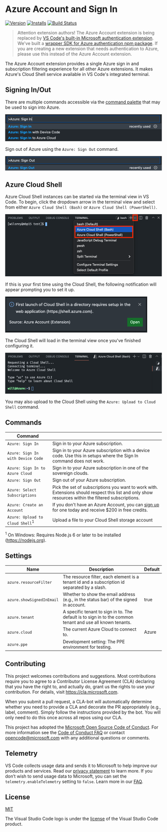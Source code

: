 # Azure Account and Sign In

<!-- region exclude-from-marketplace -->

[![Version](https://img.shields.io/visual-studio-marketplace/v/ms-vscode.azure-account.svg)](https://marketplace.visualstudio.com/items?itemName=ms-vscode.azure-account) [![Installs](https://img.shields.io/visual-studio-marketplace/i/ms-vscode.azure-account.svg)](https://marketplace.visualstudio.com/items?itemName=ms-vscode.azure-account) [![Build Status](https://dev.azure.com/ms-azuretools/AzCode/_apis/build/status/vscode-azure-account?branchName=main)](https://dev.azure.com/ms-azuretools/AzCode/_build/latest?definitionId=37&branchName=main)

<!-- endregion exclude-from-marketplace -->

> Attention extension authors! The Azure Account extension is being replaced by [VS Code's built-in Microsoft authentication extension](https://github.com/microsoft/vscode/tree/main/extensions/microsoft-authentication). We've built a [wrapper SDK for Azure authentication npm package](https://www.npmjs.com/package/@microsoft/vscode-azext-azureauth). If you are creating a new extension that needs authentication to Azure, please use this instead of the Azure Account extension.

The Azure Account extension provides a single Azure sign in and subscription filtering experience for all other Azure extensions. It makes Azure's Cloud Shell service available in VS Code's integrated terminal.

## Signing In/Out

There are multiple commands accessible via the [command palette](https://aka.ms/AAephuz) that may be used to sign into Azure.

![Sign in commands in the command palette](resources/readme/signInCommands.png)

Sign out of Azure using the `Azure: Sign Out` command.

![The sign out command in the command palette](resources/readme/signOutCommand.png)

## Azure Cloud Shell

Azure Cloud Shell instances can be started via the terminal view in VS Code. To begin, click the
dropdown arrow in the terminal view and select from either `Azure Cloud Shell (Bash)` or
`Azure Cloud Shell (PowerShell)`.

![VS Code terminal view with context menu](resources/readme/terminalViewWithMenu.png)

If this is your first time using the Cloud Shell, the following notification will appear prompting
you to set it up.

!["Must setup cloud shell" notification](resources/readme/mustSetupCloudShell.png)

The Cloud Shell will load in the terminal view once you've finished configuring it.

![The Azure Cloud Shell in the terminal window](resources/readme/cloudShell.png)

You may also upload to the Cloud Shell using the `Azure: Upload to Cloud Shell` command.

## Commands

| Command |  |
| --- | --- |
| `Azure: Sign In`  | Sign in to your Azure subscription.
| `Azure: Sign In with Device Code` | Sign in to your Azure subscription with a device code. Use this in setups where the Sign In command does not work.
| `Azure: Sign In to Azure Cloud` | Sign in to your Azure subscription in one of the sovereign clouds.
| `Azure: Sign Out` | Sign out of your Azure subscription.
| `Azure: Select Subscriptions` | Pick the set of subscriptions you want to work with. Extensions should respect this list and only show resources within the filtered subscriptions.
| `Azure: Create an Account`  | If you don't have an Azure Account, you can [sign up](https://azure.microsoft.com/en-us/free/?utm_source=campaign&utm_campaign=vscode-azure-account&mktingSource=vscode-azure-account) for one today and receive $200 in free credits.
| `Azure: Upload to Cloud Shell`<sup>1</sup> | Upload a file to your Cloud Shell storage account

<sup>1</sup> On Windows: Requires Node.js 6 or later to be installed (https://nodejs.org).

## Settings

| Name | Description | Default |
| --- | --- | --- |
| `azure.resourceFilter` | The resource filter, each element is a tenant id and a subscription id separated by a slash.	 |
| `azure.showSignedInEmail` | Whether to show the email address (e.g., in the status bar) of the signed in account.	 | true
| `azure.tenant` | A specific tenant to sign in to. The default is to sign in to the common tenant and use all known tenants. |
| `azure.cloud` | The current Azure Cloud to connect to. | Azure
| `azure.ppe` | Development setting: The PPE environment for testing. |

<!-- region exclude-from-marketplace -->

## Contributing

This project welcomes contributions and suggestions.  Most contributions require you to agree to a
Contributor License Agreement (CLA) declaring that you have the right to, and actually do, grant us
the rights to use your contribution. For details, visit https://cla.microsoft.com.

When you submit a pull request, a CLA-bot will automatically determine whether you need to provide
a CLA and decorate the PR appropriately (e.g., label, comment). Simply follow the instructions
provided by the bot. You will only need to do this once across all repos using our CLA.

This project has adopted the [Microsoft Open Source Code of Conduct](https://opensource.microsoft.com/codeofconduct/).
For more information see the [Code of Conduct FAQ](https://opensource.microsoft.com/codeofconduct/faq/) or
contact [opencode@microsoft.com](mailto:opencode@microsoft.com) with any additional questions or comments.

<!-- endregion exclude-from-marketplace -->

## Telemetry

VS Code collects usage data and sends it to Microsoft to help improve our products and services. Read our [privacy statement](https://go.microsoft.com/fwlink/?LinkID=528096&clcid=0x409) to learn more. If you don’t wish to send usage data to Microsoft, you can set the `telemetry.enableTelemetry` setting to `false`. Learn more in our [FAQ](https://go.microsoft.com/fwlink/?linkid=870136).

## License
[MIT](LICENSE.md)

The Visual Studio Code logo is under the [license](https://code.visualstudio.com/license) of the Visual Studio Code product.
